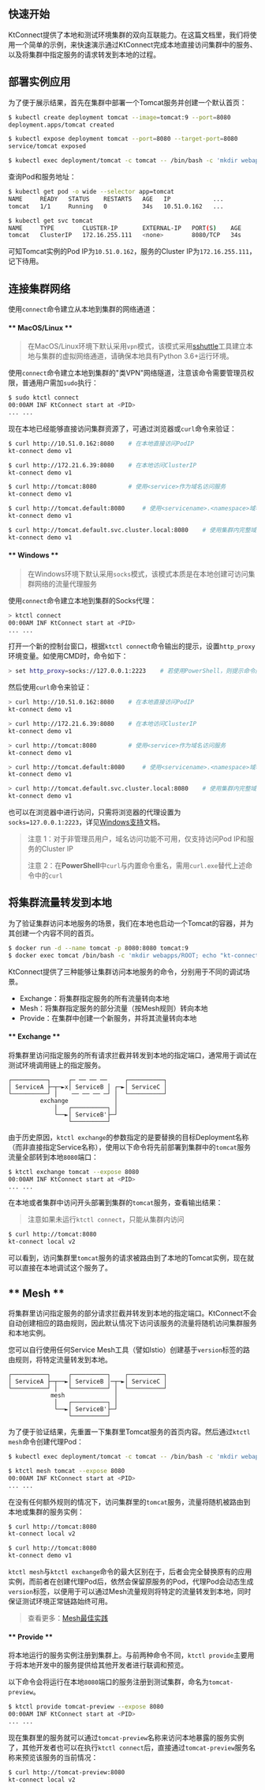 快速开始
---

KtConnect提供了本地和测试环境集群的双向互联能力。在这篇文档里，我们将使用一个简单的示例，来快速演示通过KtConnect完成本地直接访问集群中的服务、以及将集群中指定服务的请求转发到本地的过程。

## 部署实例应用

为了便于展示结果，首先在集群中部署一个Tomcat服务并创建一个默认首页：

```bash
$ kubectl create deployment tomcat --image=tomcat:9 --port=8080
deployment.apps/tomcat created

$ kubectl expose deployment tomcat --port=8080 --target-port=8080
service/tomcat exposed

$ kubectl exec deployment/tomcat -c tomcat -- /bin/bash -c 'mkdir webapps/ROOT; echo "kt-connect demo v1" > webapps/ROOT/index.html'
```

查询Pod和服务地址：

```bash
$ kubectl get pod -o wide --selector app=tomcat
NAME     READY   STATUS    RESTARTS   AGE   IP            ...
tomcat   1/1     Running   0          34s   10.51.0.162   ...

$ kubectl get svc tomcat
NAME     TYPE        CLUSTER-IP       EXTERNAL-IP   PORT(S)    AGE
tomcat   ClusterIP   172.16.255.111   <none>        8080/TCP   34s
```

可知Tomcat实例的Pod IP为`10.51.0.162`，服务的Cluster IP为`172.16.255.111`，记下待用。

## 连接集群网络

使用`connect`命令建立从本地到集群的网络通道：

<!-- tabs:start -->

#### ** MacOS/Linux **

> 在MacOS/Linux环境下默认采用`vpn`模式，该模式采用[sshuttle](https://github.com/sshuttle/sshuttle)工具建立本地与集群的虚拟网络通道，请确保本地具有Python 3.6+运行环境。

使用`connect`命令建立本地到集群的"类VPN"网络隧道，注意该命令需要管理员权限，普通用户需加`sudo`执行：

```bash
$ sudo ktctl connect
00:00AM INF KtConnect start at <PID>
... ...
```

现在本地已经能够直接访问集群资源了，可通过浏览器或`curl`命令来验证：

```bash
$ curl http://10.51.0.162:8080    # 在本地直接访问PodIP
kt-connect demo v1

$ curl http://172.21.6.39:8080    # 在本地访问ClusterIP
kt-connect demo v1

$ curl http://tomcat:8080         # 使用<service>作为域名访问服务
kt-connect demo v1

$ curl http://tomcat.default:8080     # 使用<servicename>.<namespace>域名访问服务
kt-connect demo v1

$ curl http://tomcat.default.svc.cluster.local:8080    # 使用集群内完整域名访问服务
kt-connect demo v1
```

#### ** Windows **

> 在Windows环境下默认采用`socks`模式，该模式本质是在本地创建可访问集群网络的流量代理服务

使用`connect`命令建立本地到集群的Socks代理：

```bash
> ktctl connect                     
00:00AM INF KtConnect start at <PID>
... ...
```

打开一个新的控制台窗口，根据`ktctl connect`命令输出的提示，设置`http_proxy`环境变量。如使用CMD时，命令如下：

```bash
> set http_proxy=socks://127.0.0.1:2223    # 若使用PowerShell，则提示命令应为 $env:http_proxy="socks://127.0.0.1:2223"
```

然后使用`curl`命令来验证：

```bash
> curl http://10.51.0.162:8080    # 在本地直接访问PodIP
kt-connect demo v1

> curl http://172.21.6.39:8080    # 在本地访问ClusterIP
kt-connect demo v1

> curl http://tomcat:8080         # 使用<service>作为域名访问服务
kt-connect demo v1

> curl http://tomcat.default:8080     # 使用<servicename>.<namespace>域名访问服务
kt-connect demo v1

> curl http://tomcat.default.svc.cluster.local:8080    # 使用集群内完整域名访问服务
kt-connect demo v1
```

也可以在浏览器中进行访问，只需将浏览器的代理设置为`socks=127.0.0.1:2223`，详见[Windows支持](zh-cn/guide/windows-support.md)文档。

> 注意 1：对于非管理员用户，域名访问功能不可用，仅支持访问Pod IP和服务的Cluster IP
>
> 注意 2：在**PowerShell**中`curl`与内置命令重名，需用`curl.exe`替代上述命令中的`curl`

<!-- tabs:end -->

## 将集群流量转发到本地

为了验证集群访问本地服务的场景，我们在本地也启动一个Tomcat的容器，并为其创建一个内容不同的首页。

```bash
$ docker run -d --name tomcat -p 8080:8080 tomcat:9
$ docker exec tomcat /bin/bash -c 'mkdir webapps/ROOT; echo "kt-connect local v2" > webapps/ROOT/index.html'
```

KtConnect提供了三种能够让集群访问本地服务的命令，分别用于不同的调试场景。

- Exchange：将集群指定服务的所有流量转向本地
- Mesh：将集群指定服务的部分流量（按Mesh规则）转向本地
- Provide：在集群中创建一个新服务，并将其流量转向本地

<!-- tabs:start -->

#### ** Exchange **

将集群里访问指定服务的所有请求拦截并转发到本地的指定端口，通常用于调试在测试环境调用链上的指定服务。

```text
┌──────────┐     ┌─ ── ── ──     ┌──────────┐
│ ServiceA ├─┬─►x│ ServiceB │ ┌─►│ ServiceC │
└──────────┘ │    ── ── ── ─┘ │  └──────────┘
         exchange             │
             │   ┌──────────┐ │
             └──►│ ServiceB'├─┘
                 └──────────┘
```

由于历史原因，`ktctl exchange`的参数指定的是要替换的目标Deployment名称（而非直接指定Service名称），使用以下命令将先前部署到集群中的`tomcat`服务流量全部转到本地`8080`端口：

```bash
$ ktctl exchange tomcat --expose 8080
00:00AM INF KtConnect start at <PID>
... ...
```

在本地或者集群中访问开头部署到集群的`tomcat`服务，查看输出结果：

> 注意如果未运行`ktctl connect`，只能从集群内访问

```bash
$ curl http://tomcat:8080
kt-connect local v2
```

可以看到，访问集群里`tomcat`服务的请求被路由到了本地的Tomcat实例，现在就可以直接在本地调试这个服务了。

## ** Mesh **

将集群里访问指定服务的部分请求拦截并转发到本地的指定端口。KtConnect不会自动创建相应的路由规则，因此默认情况下访问该服务的流量将随机访问集群服务和本地实例。

您可以自行使用任何Service Mesh工具（譬如Istio）创建基于`version`标签的路由规则，将特定流量转发到本地。

```text
┌──────────┐     ┌──────────┐    ┌──────────┐
│ ServiceA ├─┬──►│ ServiceB │─┬─►│ ServiceC │
└──────────┘ │   └──────────┘ │  └──────────┘
            mesh              │
             │   ┌──────────┐ │
             └──►│ ServiceB'├─┘
                 └──────────┘
```

为了便于验证结果，先重置一下集群里Tomcat服务的首页内容。然后通过`ktctl mesh`命令创建代理Pod：

```bash
$ kubectl exec deployment/tomcat -c tomcat -- /bin/bash -c 'mkdir webapps/ROOT; echo "kt-connect demo v1" > webapps/ROOT/index.html'

$ ktctl mesh tomcat --expose 8080  
00:00AM INF KtConnect start at <PID>
... ...
```

在没有任何额外规则的情况下，访问集群里的`tomcat`服务，流量将随机被路由到本地或集群的服务实例：

```bash
$ curl http://tomcat:8080
kt-connect local v2

$ curl http://tomcat:8080
kt-connect demo v1
```

`ktctl mesh`与`ktctl exchange`命令的最大区别在于，后者会完全替换原有的应用实例，而前者在创建代理Pod后，依然会保留原服务的Pod，代理Pod会动态生成`version`标签，以便用于可以通过Mesh流量规则将特定的流量转发到本地，同时保证测试环境正常链路始终可用。

> 查看更多：[Mesh最佳实践](/zh-cn/guide/mesh)

#### ** Provide **

将本地运行的服务实例注册到集群上。与前两种命令不同，`ktctl provide`主要用于将本地开发中的服务提供给其他开发者进行联调和预览。

以下命令会将运行在本地`8080`端口的服务注册到测试集群，命名为`tomcat-preview`。

```bash
$ ktctl provide tomcat-preview --expose 8080
00:00AM INF KtConnect start at <PID>
... ...
```

现在集群里的服务就可以通过`tomcat-preview`名称来访问本地暴露的服务实例了，其他开发者也可以在执行`ktctl connect`后，直接通过`tomcat-preview`服务名称来预览该服务的当前情况：

```bash
$ curl http://tomcat-preview:8080
kt-connect local v2
```

<!-- tabs:end -->

